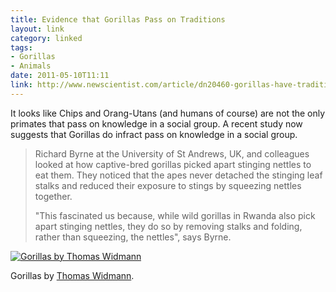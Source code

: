 ```yaml
---
title: Evidence that Gorillas Pass on Traditions
layout: link
category: linked
tags:
- Gorillas
- Animals
date: 2011-05-10T11:11
link: http://www.newscientist.com/article/dn20460-gorillas-have-traditions-too.html
---
```


It looks like Chips and Orang-Utans (and humans of course) are not the only primates that pass on knowledge in a social group. A recent study now suggests that Gorillas do infract pass on knowledge in a social group.

> Richard Byrne at the University of St Andrews, UK, and colleagues looked at how captive-bred gorillas picked apart stinging nettles to eat them. They noticed that the apes never detached the stinging leaf stalks and reduced their exposure to stings by squeezing nettles together.
> 
> "This fascinated us because, while wild gorillas in Rwanda also pick apart stinging nettles, they do so by removing stalks and folding, rather than squeezing, the nettles", says Byrne.

<div class="inline illustration">
	<a href="http://mylesbraithwaite.com/media/uploads/posts/2011-05-10-evidence-that-gorillas-pass-on-traditions/gorillas_large.jpg" title="Gorillas by Thomas Widmann">
		<img src="http://mylesbraithwaite.com/media/uploads/posts/2011-05-10-evidence-that-gorillas-pass-on-traditions/gorillas_small.jpg" alt="Gorillas by Thomas Widmann">
	</a>
</div>

Gorillas by [Thomas Widmann](http://www.flickr.com/photos/viralbus/763220016/ "Gorillas").